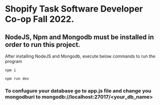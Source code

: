 # Shopify Task Software Developer Co-op Fall 2022.

## NodeJS, Npm and Mongodb must be installed in order to run this project.

After installing NodeJS and Mongodb, execute below commands to run the program
 ```
 npm i 
 ```

```
npm run dev 
```

### To confugure your database go to app.js file and change you mongodburi to mongodb://localhost:27017/<your_db_name>